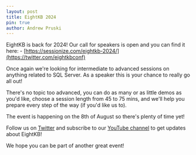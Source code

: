 ```yaml
---
layout: post
title: EightKB 2024
pin: true
author: Andrew Pruski
---
```


EightKB is back for 2024! Our call for speakers is open and you can find it here: -
[https://sessionize.com/eightkb-2024/](https://twitter.com/eightkbconf)

Once again we're looking for intermediate to advanced sessions on anything related to SQL Server. As a speaker this is your chance to really go all out!

There's no topic too advanced, you can do as many or as little demos as you'd like, choose a session length from 45 to 75 mins, and we'll help you prepare every step of the way (if you'd like us to).

The event is happening on the 8th of August so there's plenty of time yet!


Follow us on [Twitter](https://twitter.com/eightkbconf) and subscribe to our [YouTube channel](https://eightkb.online/streaming) to get updates about EightKB!

We hope you can be part of another great event!
